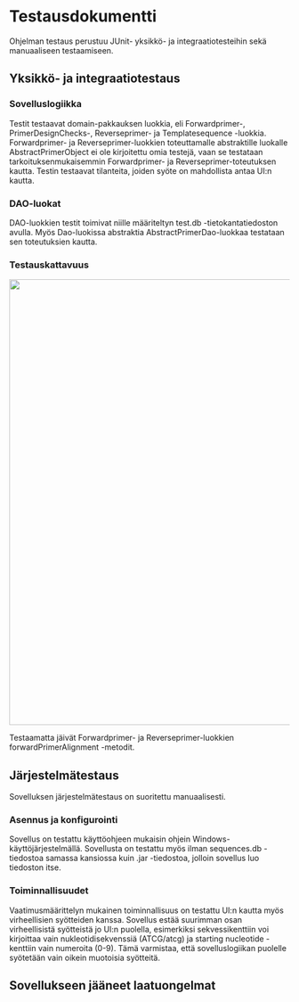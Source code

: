 # Testausdokumentti

Ohjelman testaus perustuu JUnit- yksikkö- ja integraatiotesteihin sekä manuaaliseen testaamiseen.

## Yksikkö- ja integraatiotestaus

### Sovelluslogiikka

Testit testaavat domain-pakkauksen luokkia, eli Forwardprimer-, PrimerDesignChecks-, Reverseprimer- ja Templatesequence -luokkia. Forwardprimer- ja Reverseprimer-luokkien toteuttamalle abstraktille luokalle AbstractPrimerObject ei ole kirjoitettu omia testejä, vaan se testataan tarkoituksenmukaisemmin Forwardprimer- ja Reverseprimer-toteutuksen kautta. Testin testaavat tilanteita, joiden syöte on mahdollista antaa UI:n kautta.

### DAO-luokat

DAO-luokkien testit toimivat niille määriteltyn test.db -tietokantatiedoston avulla. Myös Dao-luokissa abstraktia AbstractPrimerDao-luokkaa testataan sen toteutuksien kautta.

### Testauskattavuus

<img src="https://raw.githubusercontent.com/Karttune/otm-harjoitustyo/master/dokumentaatio/kuvat/testikattavuus.png" width="800">

Testaamatta jäivät Forwardprimer- ja Reverseprimer-luokkien forwardPrimerAlignment -metodit.

## Järjestelmätestaus

Sovelluksen järjestelmätestaus on suoritettu manuaalisesti.

### Asennus ja konfigurointi

Sovellus on testattu käyttöohjeen mukaisin ohjein Windows-käyttöjärjestelmällä. Sovellusta on testattu myös ilman sequences.db -tiedostoa samassa kansiossa kuin .jar -tiedostoa, jolloin sovellus luo tiedoston itse.

### Toiminnallisuudet

Vaatimusmäärittelyn mukainen toiminnallisuus on testattu UI:n kautta myös virheellisien syötteiden kanssa. Sovellus estää suurimman osan virheellisistä syötteistä jo UI:n puolella, esimerkiksi sekvessikenttiin voi kirjoittaa vain nukleotidisekvenssiä (ATCG/atcg) ja starting nucleotide -kenttiin vain numeroita (0-9). Tämä varmistaa, että sovelluslogiikan puolelle syötetään vain oikein muotoisia syötteitä.

## Sovellukseen jääneet laatuongelmat


